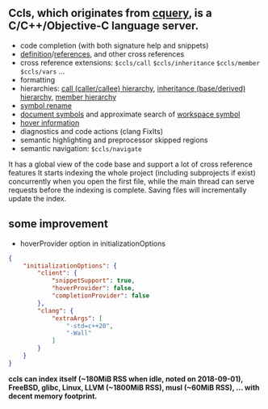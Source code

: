 ## Ccls, which originates from [cquery](https://github.com/cquery-project/cquery), is a C/C++/Objective-C language server. 

  * code completion (with both signature help and snippets)
  * [definition](src/messages/textDocument_definition.cc)/[references](src/messages/textDocument_references.cc), and other cross references
  * cross reference extensions: `$ccls/call` `$ccls/inheritance` `$ccls/member` `$ccls/vars` ...
  * formatting
  * hierarchies: [call (caller/callee) hierarchy](src/messages/ccls_call.cc), [inheritance (base/derived) hierarchy](src/messages/ccls_inheritance.cc), [member hierarchy](src/messages/ccls_member.cc)
  * [symbol rename](src/messages/textDocument_rename.cc)
  * [document symbols](src/messages/textDocument_document.cc) and approximate search of [workspace symbol](src/messages/workspace.cc)
  * [hover information](src/messages/textDocument_hover.cc)
  * diagnostics and code actions (clang FixIts)
  * semantic highlighting and preprocessor skipped regions
  * semantic navigation: `$ccls/navigate`

It has a global view of the code base and support a lot of cross reference features
It starts indexing the whole project (including subprojects if exist) concurrently when you open the first file, while the main thread can serve requests before the indexing is complete.
Saving files will incrementally update the index.

## some improvement
* hoverProvider option in initializationOptions

```json
{
    "initializationOptions": {
        "client": {
            "snippetSupport": true,
            "hoverProvider": false,
            "completionProvider": false
        },
        "clang": {
            "extraArgs": [
                "-std=c++20",
                "-Wall"
            ]
        }
    }
}
```

**ccls can index itself (~180MiB RSS when idle, noted on 2018-09-01), FreeBSD, glibc, Linux, LLVM (~1800MiB RSS), musl (~60MiB RSS), ... with decent memory footprint.**
